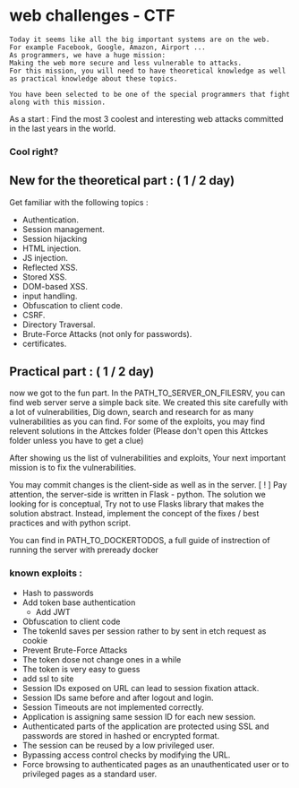 # web challenges - CTF
	Today it seems like all the big important systems are on the web.
	For example Facebook, Google, Amazon, Airport ...
	As programmers, we have a huge mission:
	Making the web more secure and less vulnerable to attacks.
	For this mission, you will need to have theoretical knowledge as well as practical knowledge about these topics.

	You have been selected to be one of the special programmers that fight along with this mission.

As a start :
Find the most 3 coolest and interesting web attacks committed in the last years in the world.

### Cool right?

## New for the theoretical part : ( 1 / 2 day)
Get familiar with the following topics :
- Authentication.
- Session management.
- Session hijacking
- HTML injection.
- JS injection.
- Reflected XSS.
- Stored XSS.
- DOM-based XSS.
- input handling.
- Obfuscation to client code.
- CSRF.
- Directory Traversal.
- Brute-Force Attacks (not only for passwords).
- certificates.

## Practical part : ( 1 / 2 day)
now we got to the fun part.
In the PATH_TO_SERVER_ON_FILESRV, you can find web server serve a simple
back site.
We created this site carefully with a lot of vulnerabilities,
Dig down, search and research for as many vulnerabilities as you can find.
For some of the exploits, you may find relevent solutions in the Attckes folder
(Please don't open this Attckes folder unless you have to get a clue)

After showing us the list of vulnerabilities and exploits,
Your next important mission is to fix the vulnerabilities.

You may commit changes is the client-side as well as in the server.
[ ! ] Pay attention, the server-side is written in Flask - python.
The solution we looking for is conceptual,
Try not to use Flasks library that makes the solution abstract.
Instead, implement the concept of the fixes / best practices and with python script.

You can find in PATH_TO_DOCKERTODOS, a full guide of instrection of running the server with preready docker

### known exploits :
- Hash to passwords
- Add token base authentication
	- Add JWT
- Obfuscation to client code
- The tokenId saves per session rather to by sent in etch request as cookie
- Prevent Brute-Force Attacks
- The token dose not change ones in a while
- The token is very easy to guess
- add ssl to site
- Session IDs exposed on URL can lead to session fixation attack.
- Session IDs same before and after logout and login.
- Session Timeouts are not implemented correctly.
- Application is assigning same session ID for each new session.
- Authenticated parts of the application are protected using SSL and passwords are stored in hashed or
encrypted format.
- The session can be reused by a low privileged user.
- Bypassing access control checks by modifying the URL.
- Force browsing to authenticated pages as an unauthenticated user or to privileged pages as a standard user.
